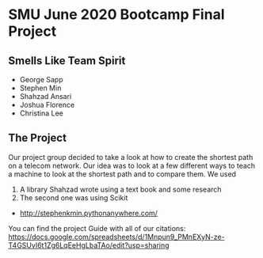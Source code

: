 # SMU June 2020 Bootcamp Final Project
## Smells Like Team Spirit



* George Sapp 
* Stephen Min
* Shahzad Ansari
* Joshua Florence
* Christina Lee

## The Project

Our project group decided to take a look at how to create the shortest path on a telecom network. Our idea was to look at a few different ways to teach a machine to look at the shortest path and to compare them.
We used
1. A library Shahzad wrote using a text book and some research
2. The second one was using Scikit 

* http://stephenkmin.pythonanywhere.com/

You can find the project Guide with all of our citations: https://docs.google.com/spreadsheets/d/1Mnpun9_PMnEXyN-ze-T4GSUvI6t1Zg6LqEeHgLbaTAo/edit?usp=sharing
